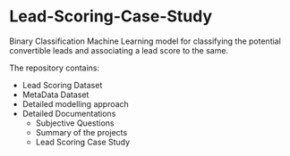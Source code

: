 # Lead-Scoring-Case-Study
Binary Classification Machine Learning model for classifying the potential convertible leads and associating a lead score to the same.

The repository contains:
- Lead Scoring Dataset
- MetaData Dataset
- Detailed modelling approach
- Detailed Documentations
  - Subjective Questions
  - Summary of the projects
  - Lead Scoring Case Study
